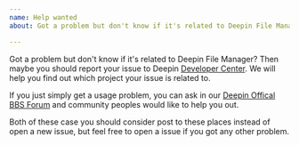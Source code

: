 ```yaml
---
name: Help wanted
about: Got a problem but don't know if it's related to Deepin File Manager?

---
```


Got a problem but don't know if it's related to Deepin File Manager? Then maybe you should report your issue to Deepin [Developer Center](https://github.com/linuxdeepin/developer-center/issues). We will help you find out which project your issue is related to.

If you just simply get a usage problem, you can ask in our [Deepin Offical BBS Forum](https://bbs.deepin.org/) and community peoples would like to help you out.

Both of these case you should consider post to these places instead of open a new issue, but feel free to open a issue if you got any other problem.
